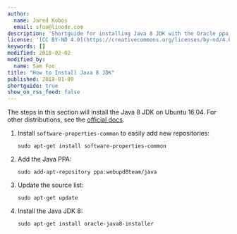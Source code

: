```yaml
---
author:
  name: Jared Kobos
  email: sfoo@linode.com
description: 'Shortguide for installing Java 8 JDK with the Oracle ppa repositories.'
license: '[CC BY-ND 4.0](https://creativecommons.org/licenses/by-nd/4.0)'
keywords: []
modified: 2018-02-02
modified_by:
  name: Sam Foo
title: "How to Install Java 8 JDK"
published: 2018-01-09
shortguide: true
show_on_rss_feed: false
---
```

The steps in this section will install the Java 8 JDK on Ubuntu 16.04. For other distributions, see the [official docs](https://docs.oracle.com/javase/8/docs/technotes/guides/install/linux_jdk.html#BJFGGEFG).

1.  Install `software-properties-common` to easily add new repositories:

        sudo apt-get install software-properties-common

2.  Add the Java PPA:

        sudo add-apt-repository ppa:webupd8team/java

3.  Update the source list:

        sudo apt-get update

4.  Install the Java JDK 8:

        sudo apt-get install oracle-java8-installer

